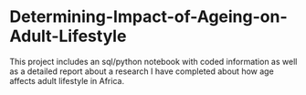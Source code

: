 # Determining-Impact-of-Ageing-on-Adult-Lifestyle
This project includes an sql/python notebook with coded information as well as a detailed report about a research I have completed about how age affects adult lifestyle in Africa.
